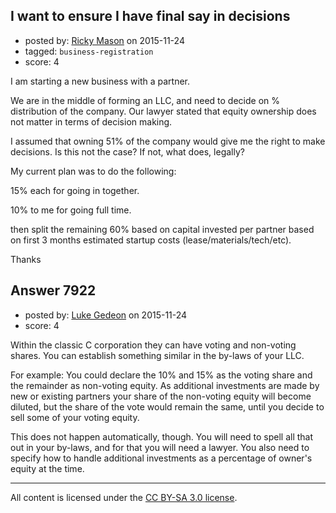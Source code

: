 ## I want to ensure I have final say in decisions

- posted by: [Ricky Mason](https://stackexchange.com/users/1285261/ricky-mason) on 2015-11-24
- tagged: `business-registration`
- score: 4

I am starting a new business with a partner.  

We are in the middle of forming an LLC, and need to decide on % distribution of the company.  Our lawyer stated that equity ownership does not matter in terms of decision making.

I assumed that owning 51% of the company would give me the right to make decisions.  Is this not the case?  If not, what does, legally?

My current plan was to do the following:

15% each for going in together.

10% to me for going full time.

then split the remaining 60% based on capital invested per partner based on first 3 months estimated startup costs (lease/materials/tech/etc).

Thanks


## Answer 7922

- posted by: [Luke Gedeon](https://stackexchange.com/users/1119600/luke-gedeon) on 2015-11-24
- score: 4

Within the classic C corporation they can have voting and non-voting shares. You can establish something similar in the by-laws of your LLC.

For example: You could declare the 10% and 15% as the voting share and the remainder as non-voting equity. As additional investments are made by new or existing partners your share of the non-voting equity will become diluted, but the share of the vote would remain the same, until you decide to sell some of your voting equity.

This does not happen automatically, though. You will need to spell all that out in your by-laws, and for that you will need a lawyer. You also need to specify how to handle additional investments as a percentage of owner's equity at the time.



---

All content is licensed under the [CC BY-SA 3.0 license](https://creativecommons.org/licenses/by-sa/3.0/).
